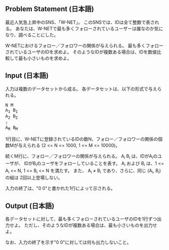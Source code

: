 Problem Statement (日本語)
--
最近人気急上昇中のSNS、「W-NET」。
このSNSでは、IDは全て整数で表される。
あなたは、W-NETで最も多くフォローされているユーザーは誰なのか気になり、調べることにした。

W-NETにおけるフォロー／フォロワーの関係が与えられる。
最も多くフォローされているユーザのIDを求めよ。
そのようなIDが複数ある場合は、IDを数値比較して最も小さいものを求めよ。

Input (日本語)
--
入力は複数のデータセットから成る。
各データセットは、以下の形式で与えられる。

<pre>
N M
A<sub>1</sub> B<sub>1</sub>
A<sub>2</sub> B<sub>2</sub>
:
A<sub>M</sub> B<sub>M</sub>
</pre>

1行目に、W-NETに登録されているIDの数N、フォロー／フォロワーの関係の個数Mが与えられる (2 <= N <= 1000, 1 <= M <= 10000)。

続くM行に、フォロー／フォロワーの関係が与えられる。
A<sub>i</sub> B<sub>i</sub> は、IDがA<sub>i</sub>のユーザが、 IDがB<sub>i</sub>のユーザをフォローしていることを表す。
A<sub>i</sub> および B<sub>i</sub> は、1 <= A<sub>i</sub> <= N, 1 <= B<sub>i</sub> <= N を満たす。
また、 A<sub>i</sub> ≠ B<sub>i</sub> であり、さらに、同じ (A<sub>i</sub>, B<sub>i</sub>) の組は 2回以上登場しない。

入力の終了は、"0 0"と書かれた1行によって示される。

Output (日本語)
--
各データセットに対して、最も多くフォローされているユーザのIDを1行ずつ出力せよ。
ただし、そのようなIDが複数ある場合は、最も小さいものを出力せよ。

なお、入力の終了を示す"0 0"に対しては何も出力しないこと。

